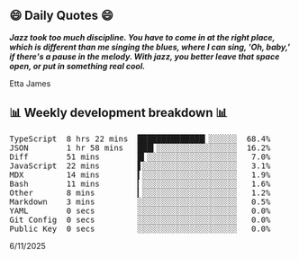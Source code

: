 ## 😄 Daily Quotes 😄

_**Jazz took too much discipline. You have to come in at the right place, which is different than me singing the blues, where I can sing, 'Oh, baby,' if there's a pause in the melody. With jazz, you better leave that space open, or put in something real cool.**_

Etta James



## 📊 Weekly development breakdown 📊

<pre>TypeScript  8 hrs 22 mins  ██████████████▎░░░░░░  68.4%
JSON        1 hr 58 mins   ███▍░░░░░░░░░░░░░░░░░  16.2%
Diff        51 mins        █▍░░░░░░░░░░░░░░░░░░░   7.0%
JavaScript  22 mins        ▋░░░░░░░░░░░░░░░░░░░░   3.1%
MDX         14 mins        ▍░░░░░░░░░░░░░░░░░░░░   1.9%
Bash        11 mins        ▎░░░░░░░░░░░░░░░░░░░░   1.6%
Other       8 mins         ▎░░░░░░░░░░░░░░░░░░░░   1.2%
Markdown    3 mins         ░░░░░░░░░░░░░░░░░░░░░   0.5%
YAML        0 secs         ░░░░░░░░░░░░░░░░░░░░░   0.0%
Git Config  0 secs         ░░░░░░░░░░░░░░░░░░░░░   0.0%
Public Key  0 secs         ░░░░░░░░░░░░░░░░░░░░░   0.0%</pre>

6/11/2025